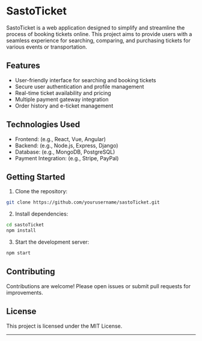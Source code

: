 # SastoTicket

SastoTicket is a web application designed to simplify and streamline the process of booking tickets online. This project aims to provide users with a seamless experience for searching, comparing, and purchasing tickets for various events or transportation.

## Features

- User-friendly interface for searching and booking tickets
- Secure user authentication and profile management
- Real-time ticket availability and pricing
- Multiple payment gateway integration
- Order history and e-ticket management

## Technologies Used

- Frontend: (e.g., React, Vue, Angular)
- Backend: (e.g., Node.js, Express, Django)
- Database: (e.g., MongoDB, PostgreSQL)
- Payment Integration: (e.g., Stripe, PayPal)

## Getting Started

1. Clone the repository:

```bash
git clone https://github.com/yourusername/sastoTicket.git
```

2. Install dependencies:

```bash
cd sastoTicket
npm install
```

3. Start the development server:

```bash
npm start
```

## Contributing

Contributions are welcome! Please open issues or submit pull requests for improvements.

## License

This project is licensed under the MIT License.

---